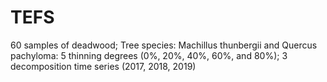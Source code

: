 # TEFS
60 samples of deadwood; Tree species: Machillus thunbergii and Quercus pachyloma: 5 thinning degrees (0%, 20%, 40%, 60%, and 80%); 3 decomposition time series (2017, 2018, 2019)
